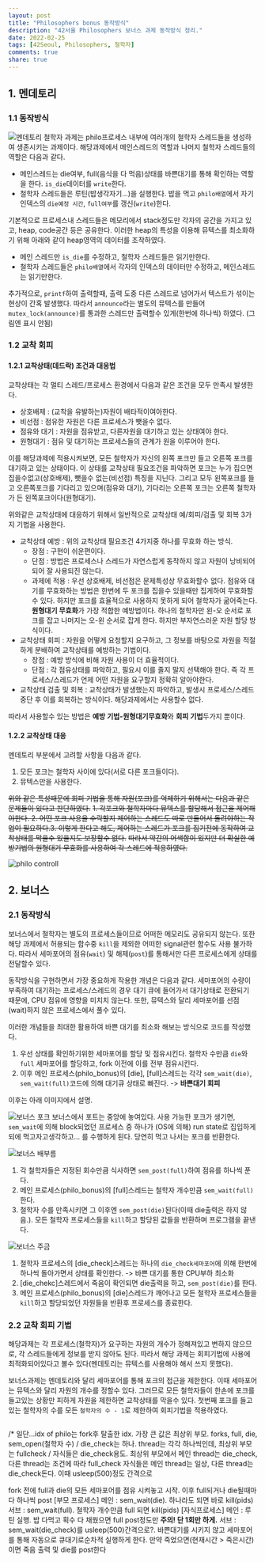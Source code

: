 ```yaml
---
layout: post
title: "Philosophers bonus 동작방식"
description: "42서울 Philosophers 보너스 과제 동작방식 정리."
date: 2022-02-25
tags: [42Seoul, Philosophers, 철학자]
comments: true
share: true
---
```


## 1. 멘데토리
### 1.1 동작방식
![멘데토리](/images/42seoul/philo/philo(heap).png)
철학자 과제는 philo프로세스 내부에 여러개의 철학자 스레드들을 생성하여 생존시키는 과제이다. 해당과제에서 메인스레드의 역할과 나머지 철학자 스레드들의 역할은 다음과 같다.
- 메인스레드는 die여부, full(음식을 다 먹음)상태를 바쁜대기를 통해 확인하는 역할을 한다. `is_die`데이터를 `write`한다.
- 철학자 스레드들은 루틴(밥생각자기...)을 실행한다. 밥을 먹고 `philo배열`에서 자기 인덱스의 `die예정 시간`, `full여부`를 갱신(`write`)한다.

기본적으로 프로세스내 스레드들은 메모리에서 stack정도만 각자의 공간을 가지고 있고, heap, code공간 등은 공유한다. 이러한 heap의 특성을 이용해 뮤텍스를 최소화하기 위해 아래와 같이 heap영역의 데이터를 조작하였다.
- 메인 스레드만 `is_die`를 수정하고, 철학자 스레드들은 읽기만한다.
- 철학자 스레드들은 `philo배열`에서 각자의 인덱스의 데이터만 수정하고, 메인스레드는 읽기만한다.

추가적으로, `printf`하여 출력할때, 출력 도중 다른 스레드로 넘어가서 텍스트가 섞이는 현상이 간혹 발생했다. 따라서 `announce`라는 별도의 뮤텍스를 만들어 `mutex_lock(announce)`를 통과한 스레드만 출력할수 있게(한번에 하나씩) 하였다. (그림엔 표시 안됨)
### 1.2 교착 회피
#### 1.2.1 교착상태(데드락) 조건과 대응법
교착상태는 각 멀티 스레드/프로세스 환경에서 다음과 같은 조건을 모두 만족시 발생한다.
- 상호배제 : (교착을 유발하는)자원이 배타적이여아한다.
- 비선점 : 점유한 자원은 다른 프로세스가 뺏을수 없다.
- 점유와 대기 : 자원을 점유받고, 다른자원을 대기하고 있는 상태여야 한다.
- 원형대기 : 점유 및 대기하는 프로세스들의 관계가 원을 이루어야 한다.

이를 해당과제에 적용시켜보면, 모든 철학자가 자신의 왼쪽 포크만 들고 오른쪽 포크를 대기하고 있는 상태이다. 
이 상태를 교착상태 필요조건을 파악하면 포크는 누가 집으면 집을수없고(상호배제), 뺏을수 없는(비선점) 특징을 지닌다. 그리고 모두 왼쪽포크를 들고 오른쪽포크를 기다리고 있으며(점유와 대기), 기다리는 오른쪽 포크는 오른쪽 철학자가 든 왼쪽포크이다(원형대기).

위와같은 교착상태에 대응하기 위해서 일반적으로 교착상태 예/회피/검출 및 회복 3가지 기법을 사용한다.
- 교착상태 예방 : 위의 교착상태 필요조건 4가지중 하나를 무효화 하는 방식. 
	- 장점 : 구현이 쉬운편이다.
	- 단점 : 방법은 프로세스나 스레드가 자연스럽게 동작하지 않고 자원이 낭비되어 되어 잘 사용되진 않는다.
	- 과제에 적용 : 우선 상호배제, 비선점은 문제특성상 무효화할수 없다. 점유와 대기를 무효화하는 방법은 한번에 두 포크를 집을수 있을때만 집게하여 무효화할수 있다. 하지만 포크를 효율적으로 사용하지 못하게 되어 철학자가 굶어죽는다. **원형대기 무효화**가 가장 적합한 예방법이다. 하나의 철학자만 왼-오 순서로 포크를 잡고 나머지는 오-왼 순서로 잡게 한다. 하지만 부자연스러운 자원 할당 방식이다.
- 교착상태 회피 : 자원을 어떻게 요청할지 요구하고, 그 정보를 바탕으로 자원을 적절하게 분배하여 교착상태를 예방하는 기법이다.
	- 장점 : 예방 방식에 비해 자원 사용이 더 효율적이다.
	- 단점 : 각 점유상태를 파악하고, 필요시 이를 줄지 말지 선택해야 한다. 즉 각 프로세스/스레드가 언제 어떤 자원을 요구할지 정확히 알아야한다.
- 교착상태 검출 및 회복 : 교착상태가 발생했는지 파악하고, 발생시 프로세스/스레드 중단 후 이를 회복하는 방식이다. 해당과제에서는 사용할수 없다.

따라서 사용할수 있는 방법은 **예방 기법-원형대기무효화**와 **회피 기법**두가지 뿐이다.

#### 1.2.2 교착상태 대응
멘데토리 부분에서 고려할 사항을 다음과 같다.
1. 모든 포크는 철학자 사이에 있다(서로 다른 포크들이다).
2. 뮤텍스만을 사용한다.

~~위와 같은 특성때문에 회피 기법을 통해 자원(포크)를 억제하기 위해서는 다음과 같은 문제들이 있다고 판단하였다.~~
~~1. 각포크와 철학자마다 뮤텍스를 할당해서 접근을 제어해야한다. 2. 어떤 포크 사용을 수락할지 제어하는 스레드도 따로 만들어서 돌려야하는 작업이 필요하다.3. 이렇게 한다고 해도, 제어하는 스레드가 포크를 집기전에 동작하여 교착상태를 막을수 있을지도 보장할수 없다.~~
~~따라서 약간의 어색함이 있지만 더 확실한 예방기법의 원형대기 무효화를 사용하여 각 스레드에 적용하였다.~~

![philo controll](/images/42seoul/philo/philo_controll.jpg)

## 2. 보너스
### 2.1 동작방식
보너스에서 철학자는 별도의 프로세스들이므로 어떠한 메모리도 공유되지 않는다. 또한 해당 과제에서 허용되는 함수중 `kill`을 제외한 어떠한 signal관련 함수도 사용 불가하다. 따라서 세마포어의 점유(`wait`) 및 해제(`post`)를 통해서만 다른 프로세스에게 상태를 전달할수 있다.

동작방식을 구현하면서 가장 중요하게 작용한 개념은 다음과 같다. 세마포어의 수량이 부족하여 대기하는 프로세스/스레드의 경우 대기 큐에 들어가서 대기상태로 전환되기 때문에, CPU 점유에 영향을 미치치 않는다. 또한, 뮤텍스와 달리 세마포어를 선점(wait)하지 않은 프로세스에서 풀수 있다.  

이러한 개념들을 최대한 활용하여 바쁜 대기를 최소화 해보는 방식으로 코드를 작성했다. 
1. 우선 상태를 확인하기위한 세마포어를 할당 및 점유시킨다. 철학자 수만큼 `die`와 `full` 세마포어를 할당하고, fork 이전에 이를 전부 점유시킨다.
2. 이후 메인 프로세스(philo_bonus)의 [die], [full]스레드는 각각 `sem_wait(die)`, `sem_wait(full)`코드에 의해 대기큐 상태로 빠진다. -> **바쁜대기 회피**

이후는 아래 이미지에서 설명.

![보너스 포크](/images/42seoul/philo/philo_bonus(fork).png)
보너스에서 포트는 중앙에 놓여있다. 사용 가능한 포크가 생기면, `sem_wait`에 의해 block되었던 프로세스 중 하나가 (OS에 의해) run state로 집입하게 되에 먹고자고생각하고... 를 수행하게 된다. 당연히 먹고 나서는 포크를 반환한다.

![보너스 배부름](/images/42seoul/philo/philo_bonus(full).png)

1. 각 철학자들은 지정된 회수만큼 식사하면 `sem_post(full)`하여 점유를 하나씩 푼다.
2. 메인 프로세스(philo_bonus)의 [full]스레드는 철학자 개수만큼 `sem_wait(full)`한다. 
3. 철학자 수를 만족시키면 그 이후엔 `sem_post(die)`된다(이때 die출력은 하지 않음.). 모든 철학자 프로세스들을 `kill`하고 할당된 값들을 반환하며 프로그램을 끝낸다.

![보너스 주금](/images/42seoul/philo/philo_bonus(die).png)

1. 철학자 프로세스의 [die_check]스레드는 하나의 `die_check세마포어`에 의해 한번에 하나씩 돌아가면서 상태를 확인한다. -> 바쁜 대기를 통한 CPU부하 최소화
2. [die_chekc]스레드에서 죽음이 확인되면 die출력을 하고, `sem_post(die)`를 한다.
3. 메인 프로세스(philo_bonus)의 [die]스레드가 깨어나고 모든 철학자 프로세스들을 `kill`하고 할당되었던 자원들을 반환후 프로세스를 종료한다.

### 2.2 교착 회피 기법
 해당과제는 각 프로세스(철학자)가 요구하는 자원의 개수가 정해져있고 변하지 않으므로, 각 스레드들에게 정보를 받지 않아도 된다. 따라서 해당 과제는 회피기법에 사용에 최적화되어있다고 볼수 있다(멘데토리는 뮤텍스를 사용해야 해서 쓰지 못했다).

보너스과제는 멘데토리와 달리 세마포어를 통해 포크의 접근을 제한한다. 이때 세마포어는 뮤텍스와 달리 자원의 개수를 정할수 있다. 그러므로 모든 철학자들이 한손에 포크를 들고있는 상황만 피하게 자원을 제한하면 교착상태를 막을수 있다. 첫번째 포크를 들고있는 철학자의 수를 모든 `철학자의 수 - 1`로 제한하여 회피기법을 적용하였다.
```c
```



/* 
일단...idx of philo는 fork후 탈출한 idx. 가장 큰 값은 최상위 부모.
forks, full, die, sem_open(철학자 수) / die_check는 하나.
thread는 각각 하나씩인데, 최상위 부모는 fullcheck / 자식들은 die_check용도.
	최상위 부모에서 메인 thread는 die_check, 다른 thread는 조건에 따라 full_check
	자식들은 메인 thread는 일상, 다른 thread는 die_check돈다. 이때 usleep(500)정도 간격으로 

fork 전에 full과 die의 모든 세마포어를 점유 시켜놓고 시작. 이후 full되거나 die될때마다 하나씩 post
[부모 프로세스]
	메인 : sem_wait(die). 하나라도 되면 바로 kill(pids)
	서브 : sem_wait(full). 철학자 개수만큼 full 되면 kill(pids)
[자식프로세스]
	메인 : 루틴 실행. 밥 다먹고 획수 다 채웠으면 full post정도만 **주의! 단 1회만 하게.**
	서브 : sem_wait(die_check)를 usleep(500)간격으로?. 바쁜대기를 시키지 않고 세마포어를 통해 자동으로 큐대기로순차적 실행하게 한다.
		만약 죽었으면(현재시간 > 죽은시간)이면 죽음 출력 및 die를 post한다